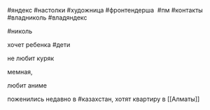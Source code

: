 #яндекс #настолки
#художница 
#фронтендерша 
#пм #контакты 
#владниколь
#владяндекс

#николь

хочет ребенка #дети 

не любит куряк

мемная, 

любит аниме

поженились недавно в #казахстан, хотят квартиру в [[Алматы]]